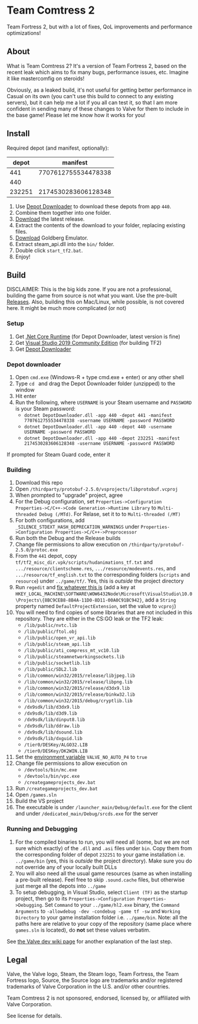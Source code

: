 # Team Comtress 2

Team Fortress 2, but with a lot of fixes, QoL improvements and performance optimizations!

## About

What is Team Comtress 2? It's a version of Team Fortress 2, based on the recent leak which aims to fix many bugs, performance issues, etc. Imagine it like mastercomfig on steroids!

Obviously, as a leaked build, it's not useful for getting better performance in Casual on its own (you can't use this build to connect to any existing servers), but it can help me a lot if you all can test it, so that I am more confident in sending many of these changes to Valve for them to include in the base game! Please let me know how it works for you!

## Install

Required depot (and manifest, optionally):

| depot | manifest |
| ----- | -------- |
| 441   | 7707612755534478338 |
| 440   | |
| 232251 | 2174530283606128348 |

1. Use [Depot Downloader](https://github.com/SteamRE/DepotDownloader) to download these depots from app `440`.
2. Combine them together into one folder.
3. [Download](https://github.com/mastercomfig/team-comtress-2/releases/latest) the latest release.
4. Extract the contents of the download to your folder, replacing existing files.
5. [Download](https://mr_goldberg.gitlab.io/goldberg_emulator/) Goldberg Emulator.
6. Extract steam_api.dll into the `bin/` folder.
7. Double click `start_tf2.bat`.
8. Enjoy!

## Build

DISCLAIMER: This is the big kids zone. If you are not a professional, building the game from source is not what you want. Use the pre-built [Releases](https://github.com/mastercomfig/team-comtress-2/releases). Also, building this on Mac/Linux, while possible, is not covered here. It might be much more complicated (or not)

### Setup
1. Get [.Net Core Runtime](https://dotnet.microsoft.com/download) (for Depot Downloader, latest version is fine)
1. Get [Visual Studio 2019 Community Edition](https://visualstudio.microsoft.com/vs/) (for building TF2)
1. Get [Depot Downloader](https://github.com/SteamRE/DepotDownloader)

### Depot downloader
1. Open `cmd.exe` (Windows-R + type cmd.exe + enter) or any other shell
1. Type `cd ` and drag the Depot Downloader folder (unzipped) to the window
1. Hit enter
1. Run the following, where `USERNAME` is your Steam username and `PASSWORD` is your Steam password:
    - `dotnet DepotDownloader.dll -app 440 -depot 441 -manifest 7707612755534478338 -username USERNAME -password PASSWORD`
    - `dotnet DepotDownloader.dll -app 440 -depot 440 -username USERNAME -password PASSWORD`
    - `dotnet DepotDownloader.dll -app 440 -depot 232251 -manifest 2174530283606128348 -username USERNAME -password PASSWORD`
  
If prompted for Steam Guard code, enter it

### Building
1. Download this repo
1. Open `/thirdparty/protobuf-2.5.0/vsprojects/libprotobuf.vcproj`
1. When prompted to "upgrade" project, agree
1. For the Debug configuration, set `Properties->Configuration Properties->C/C++->Code Generation->Runtime Library` to `Multi-threaded Debug (/MTd)`. For Relase, set it to to `Multi-threaded (/MT)`
1. For both configurations, add `_SILENCE_STDEXT_HASH_DEPRECATION_WARNINGS` under `Properties->Configuration Properties->C/C++->Preprocessor`
1. Run both the Debug and the Release builds
1. Change file permissions to allow execution on `/thirdparty/protobuf-2.5.0/protoc.exe`
1. From the `441` depot, copy `tf/tf2_misc_dir.vpk/scripts/hudanimations_tf.txt` and `.../resource/clientscheme.res`, `.../resource/modevents.res`, and `.../resource/tf_english.txt` to the corresponding folders (`scripts` and `resource`) under `../game/tf/`. Yes, this is _outside_ the project directory
1. Run `regedit` and [fix whatever this is](https://github.com/ValveSoftware/source-sdk-2013/issues/72#issuecomment-326633328) (add a key at `HKEY_LOCAL_MACHINE\SOFTWARE\WOW6432Node\Microsoft\VisualStudio\10.0\Projects\{8BC9CEB8-8B4A-11D0-8D11-00A0C91BC942}`, add a `String` property named `DefaultProjectExtension`, set the value to `vcproj`)
1. You will need to find copies of some libraries that are not included in this repository. They are either in the CS:GO leak or the TF2 leak:
    - `/lib/public/nvtc.lib`
    - `/lib/public/ftol.obj`
    - `/lib/public/open_vr_api.lib`
    - `/lib/public/steam_api.lib`
    - `/lib/public/ati_compress_mt_vc10.lib`
    - `/lib/public/steamnetworkingsockets.lib`
    - `/lib/public/socketlib.lib`
    - `/lib/public/SDL2.lib`
    - `/lib/common/win32/2015/release/libjpeg.lib`
    - `/lib/common/win32/2015/release/libpng.lib`
    - `/lib/common/win32/2015/release/d3dx9.lib`
    - `/lib/common/win32/2015/release/binkw32.lib`
    - `/lib/common/win32/2015/debug/cryptlib.lib`
    - `/dx9sdk/lib/d3dx9.lib`
    - `/dx9sdk/lib/d3d9.lib`
    - `/dx9sdk/lib/dinput8.lib`
    - `/dx9sdk/lib/ddraw.lib`
    - `/dx9sdk/lib/dsound.lib`
    - `/dx9sdk/lib/dxguid.lib`
    - `/tier0/DESKey/ALGO32.LIB`
    - `/tier0/DESKey/DK2WIN.LIB`
1. Set the [environment variable](https://superuser.com/a/985947) `VALVE_NO_AUTO_P4` to `true`
1. Change file permissions to allow execution on
    - `/devtools/bin/mc.exe`
    - `/devtools/bin/vpc.exe`
    - `/creategameprojects_dev.bat`
1. Run `/creategameprojects_dev.bat`
1. Open `/games.sln`
1. Build the VS project
1. The executable is under `/launcher_main/Debug/default.exe` for the client and under `/dedicated_main/Debug/srcds.exe` for the server

### Running and Debugging
1. For the compiled binaries to run, you will need all (some, but we are not sure which exactly) of the `.dll` and `.asi` files under `bin`. Copy them from the corresponding folder of depot `232251` to your game installation i.e. `../game/bin` (yes, this is _outside_ the project directory). Make sure you do not override any of your locally built DLLs
1. You will also need all the usual game resources (same as when installing a pre-built release). Feel free to skip `.sound.cache` files, but otherwise just merge all the depots into `../game`
1. To setup debugging, in Visual Studio, select `Client (TF)` as the startup project, then go to its `Properties->Configuration Properties->Debugging`. Set `Command` to your `../game/hl2.exe` binary, the `Command Arguments` to `-allowdebug -dev -condebug -game tf -sw` and `Working Directory` to your game installation folder i.e. `../game/bin`. Note: all the paths here are relative to your copy of the repository (same place where `games.sln` is located), do **not** set these values verbatim.

See [the Valve dev wiki page](https://developer.valvesoftware.com/wiki/Installing_and_Debugging_the_Source_Code) for another explanation of the last step.

## Legal

Valve, the Valve logo, Steam, the Steam logo, Team Fortress, the Team Fortress logo, Source, the Source logo are trademarks and/or registered trademarks of Valve Corporation in the U.S. and/or other countries.

Team Comtress 2 is not sponsored, endorsed, licensed by, or affiliated with Valve Corporation.

See license for details.
